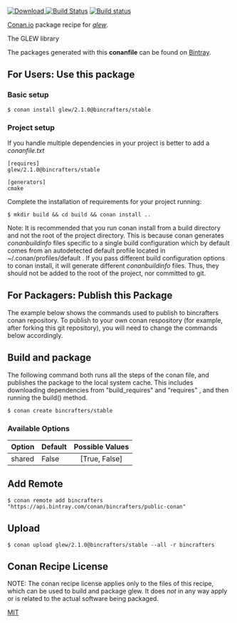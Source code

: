 [![Download](https://api.bintray.com/packages/bincrafters/public-conan/glew%3Abincrafters/images/download.svg) ](https://bintray.com/bincrafters/public-conan/glew%3Abincrafters/_latestVersion)
[![Build Status](https://travis-ci.com/bincrafters/conan-glew.svg?branch=stable%2F2.1.0)](https://travis-ci.com/bincrafters/conan-glew)
[![Build status](https://ci.appveyor.com/api/projects/status/github/bincrafters/conan-glew?branch=stable%2F2.1.0&svg=true)](https://ci.appveyor.com/project/bincrafters/conan-glew)

[Conan.io](https://conan.io) package recipe for [*glew*](http://github.com/nigels-com/glew).

The GLEW library

The packages generated with this **conanfile** can be found on [Bintray](https://bintray.com/bincrafters/public-conan/glew%3Abincrafters).

## For Users: Use this package

### Basic setup

    $ conan install glew/2.1.0@bincrafters/stable

### Project setup

If you handle multiple dependencies in your project is better to add a *conanfile.txt*

    [requires]
    glew/2.1.0@bincrafters/stable

    [generators]
    cmake

Complete the installation of requirements for your project running:

    $ mkdir build && cd build && conan install ..

Note: It is recommended that you run conan install from a build directory and not the root of the project directory.  This is because conan generates *conanbuildinfo* files specific to a single build configuration which by default comes from an autodetected default profile located in ~/.conan/profiles/default .  If you pass different build configuration options to conan install, it will generate different *conanbuildinfo* files.  Thus, they should not be added to the root of the project, nor committed to git.

## For Packagers: Publish this Package

The example below shows the commands used to publish to bincrafters conan repository. To publish to your own conan respository (for example, after forking this git repository), you will need to change the commands below accordingly.

## Build and package

The following command both runs all the steps of the conan file, and publishes the package to the local system cache.  This includes downloading dependencies from "build_requires" and "requires" , and then running the build() method.

    $ conan create bincrafters/stable


### Available Options
| Option        | Default | Possible Values  |
| ------------- |:----------------- |:------------:|
| shared      | False |  [True, False] |

## Add Remote

    $ conan remote add bincrafters "https://api.bintray.com/conan/bincrafters/public-conan"

## Upload

    $ conan upload glew/2.1.0@bincrafters/stable --all -r bincrafters


## Conan Recipe License

NOTE: The conan recipe license applies only to the files of this recipe, which can be used to build and package glew.
It does *not* in any way apply or is related to the actual software being packaged.

[MIT](https://github.com/bincrafters/conan-glew.git/blob/stable/2.1.0/LICENSE)
